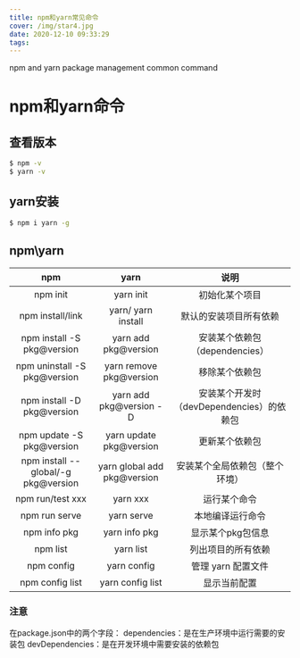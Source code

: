 ```yaml
---
title: npm和yarn常见命令
cover: /img/star4.jpg
date: 2020-12-10 09:33:29
tags:
---
```

npm and yarn package management common command

# npm和yarn命令
## 查看版本
``` bash
$ npm -v
$ yarn -v
```
## yarn安装
``` bash
$ npm i yarn -g
```

## npm\yarn
| npm | yarn | 说明 |
| :---:| :---: | :---: |
| npm init | yarn init | 初始化某个项目 |
| npm install/link | yarn/ yarn install | 默认的安装项目所有依赖 |
| npm install -S pkg@version | yarn add pkg@version | 安装某个依赖包（dependencies） |
| npm uninstall -S pkg@version | yarn remove pkg@version | 移除某个依赖包 |
| npm install -D pkg@version | yarn add pkg@version -D | 安装某个开发时（devDependencies）的依赖包 |
| npm update -S pkg@version | yarn update pkg@version | 更新某个依赖包 |
| npm install --global/-g pkg@version | yarn global add pkg@version | 安装某个全局依赖包（整个环境） |
| npm run/test xxx | yarn xxx  | 运行某个命令 |
| npm run serve | yarn serve | 本地编译运行命令 |
| npm info pkg | yarn info pkg | 显示某个pkg包信息 |
| npm list | yarn list | 列出项目的所有依赖 |
| npm config | yarn config | 管理 yarn 配置文件 |
| npm config list | yarn config list | 显示当前配置 |
### 注意
在package.json中的两个字段：
dependencies：是在生产环境中运行需要的安装包
devDependencies：是在开发环境中需要安装的依赖包





